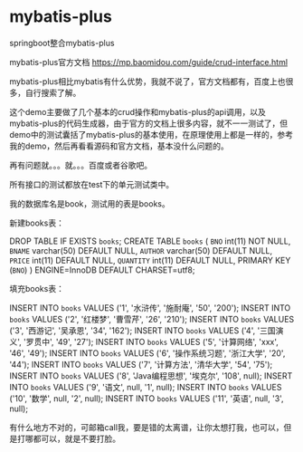 # mybatis-plus
springboot整合mybatis-plus

mybatis-plus官方文档  https://mp.baomidou.com/guide/crud-interface.html

mybatis-plus相比mybatis有什么优势，我就不说了，官方文档都有，百度上也很多，自行搜索了解。

这个demo主要做了几个基本的crud操作和mybatis-plus的api调用，以及mybatis-plus的代码生成器，由于官方的文档上很多内容，就不一一测试了，但demo中的测试囊括了mybatis-plus的基本使用，在原理使用上都是一样的，参考我的demo，然后再看看源码和官方文档，基本没什么问题的。

再有问题就。。。就。。。百度或者谷歌吧。

所有接口的测试都放在test下的单元测试类中。

我的数据库名是book，测试用的表是books。

新建books表：

DROP TABLE IF EXISTS `books`;
CREATE TABLE `books` (
  `BNO` int(11) NOT NULL,
  `BNAME` varchar(50) DEFAULT NULL,
  `AUTHOR` varchar(50) DEFAULT NULL,
  `PRICE` int(11) DEFAULT NULL,
  `QUANTITY` int(11) DEFAULT NULL,
  PRIMARY KEY (`BNO`)
) ENGINE=InnoDB DEFAULT CHARSET=utf8;

填充books表：

INSERT INTO `books` VALUES ('1', '水浒传', '施耐庵', '50', '200');
INSERT INTO `books` VALUES ('2', '红楼梦', '曹雪芹', '26', '210');
INSERT INTO `books` VALUES ('3', '西游记', '吴承恩', '34', '162');
INSERT INTO `books` VALUES ('4', '三国演义', '罗贯中', '49', '27');
INSERT INTO `books` VALUES ('5', '计算网络', 'xxx', '46', '49');
INSERT INTO `books` VALUES ('6', '操作系统习题', '浙江大学', '20', '44');
INSERT INTO `books` VALUES ('7', '计算方法', '清华大学', '54', '75');
INSERT INTO `books` VALUES ('8', 'Java编程思想', '埃克尔', '108', null);
INSERT INTO `books` VALUES ('9', '语文', null, '1', null);
INSERT INTO `books` VALUES ('10', '数学', null, '2', null);
INSERT INTO `books` VALUES ('11', '英语', null, '3', null);

有什么地方不对的，可邮箱call我，要是错的太离谱，让你太想打我，也可以，但是打哪都可以，就是不要打脸。
